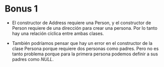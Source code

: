 # Bonus 1

- El constructor de Address requiere una Person, y el constructor de Person
	requiere de una dirección para crear una persona. Por lo tanto hay una
	relación cíclica entre ambas clases.

- También podríamos pensar que hay un error en el constructor de la clase
	Persona porque requiere dos personas como padres. Pero no es tanto problema
	porque para la primera persona podemos definir a sus padres como _NULL_.


